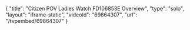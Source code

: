 {
    "title": "Citizen POV Ladies Watch FD106853E Overview",
    "type": "solo",
    "layout": "iframe-static",
    "videoId": "69864307",
    "url": "\/tvpembed\/69864307"
}